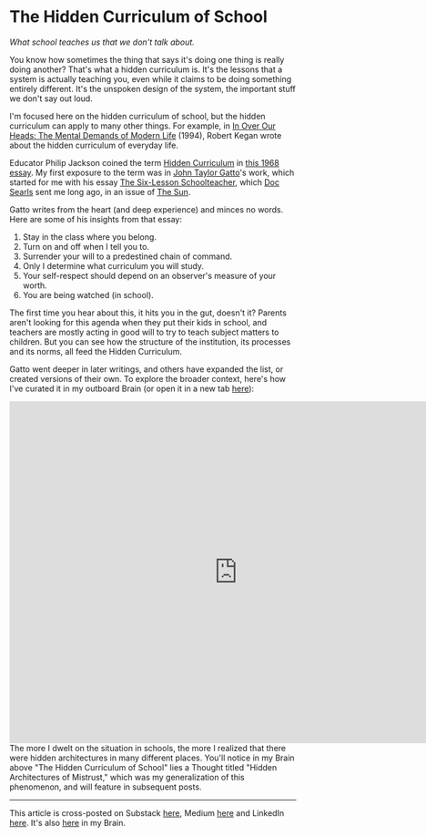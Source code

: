 # The Hidden Curriculum of School
 
*What school teaches us that we don't talk about.* 

You know how sometimes the thing that says it's doing one thing is really doing another? That's what a hidden curriculum is. It's the lessons that a system is actually teaching you, even while it claims to be doing something entirely different. It's the unspoken design of the system, the important stuff we don't say out loud. 

I'm focused here on the hidden curriculum of school, but the hidden curriculum can apply to many other things. For example, in [In Over Our Heads: The Mental Demands of Modern Life](https://www.amazon.com/Over-Our-Heads-Mental-Demands/dp/0674445880/jerrymichalskisr) (1994), Robert Kegan wrote about the hidden curriculum of everyday life. 

Educator Philip Jackson coined the term [Hidden Curriculum](https://en.wikipedia.org/wiki/Hidden_curriculum) in [this 1968 essay](https://www.amazon.com/Life-Classrooms-Philip-W-Jackson/dp/0807730343/jerrymichalskisr). My first exposure to the term was in [John Taylor Gatto](http://en.wikipedia.org/wiki/John_Taylor_Gatto)'s work, which started for me with his essay [The Six-Lesson Schoolteacher](https://www.cantrip.org/gatto.html), which [Doc Searls](https://en.wikipedia.org/wiki/Doc_Searls) sent me long ago, in an issue of [The Sun](https://www.thesunmagazine.org/). 

Gatto writes from the heart (and deep experience) and minces no words. Here are some of his insights from that essay: 

1. Stay in the class where you belong. 
2. Turn on and off when I tell you to. 
3. Surrender your will to a predestined chain of command. 
4. Only I determine what curriculum you will study. 
5. Your self-respect should depend on an observer's measure of your worth. 
6. You are being watched (in school). 

The first time you hear about this, it hits you in the gut, doesn't it? Parents aren't looking for this agenda when they put their kids in school, and teachers are mostly acting in good will to try to teach subject matters to children. But you can see how the structure of the institution, its processes and its norms, all feed the Hidden Curriculum.

Gatto went deeper in later writings, and others have expanded the list, or created versions of their own. To explore the broader context, here's how I've curated it in my outboard Brain (or open it in a new tab [here](https://app.thebrain.com/brain/3d80058c-14d8-5361-0b61-a061f89baf87/e7a14731-712d-e428-557d-bb599972755b)): 

<iframe width="800" height="600" src="https://app.thebrain.com/brain/3d80058c-14d8-5361-0b61-a061f89baf87/e7a14731-712d-e428-557d-bb599972755b" frameborder="0"></iframe>
The more I dwelt on the situation in schools, the more I realized that there were hidden architectures in many different places. You'll notice in my Brain above "The Hidden Curriculum of School" lies a Thought titled "Hidden Architectures of Mistrust," which was my generalization of this phenomenon, and will feature in subsequent posts. 

--- 
This article is cross-posted on Substack [here](), Medium [here]() and LinkedIn [here](). It's also [here](https://bra.in/3qZPzB) in my Brain. 